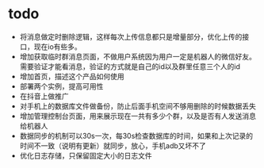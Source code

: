 # todo

* 将消息做定时删除逻辑，这样每次上传信息都只是增量部分，优化上传的接口，现在io有些多。
* 增加获取临时群消息页面，不做用户系统因为用户一定是机器人的微信好友。需要验证才能看消息，验证的方式就是自己的id以及群里任意三个人的id
* 增加首页，描述这个产品如何使用
* 部署两个实例，提高可用性
* 在抖音上做推广
* 对手机上的数据库文件做备份，防止后面手机空间不够用删除的时候数据丢失
* 增加管理控制台页面，用来展示现在一共有多少个群，以及是否有人发送消息给机器人
* 数据同步的机制可以30s一次，每30s检查数据库的时间，如果和上次记录的时间不一致（说明有更新）就同步，放心，手机adb又坏不了
* 优化日志存储，只保留固定大小的日志文件